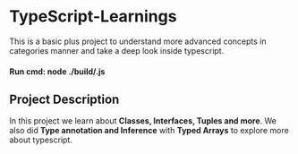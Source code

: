 # TypeScript-Learnings

This is a basic plus project to understand more advanced concepts in categories manner and take a deep look inside typescript.

#### Run cmd: node ./build/<filename>.js

## Project Description

In this project we learn about **Classes, Interfaces, Tuples and more**. We also did **Type annotation and Inference** with **Typed Arrays** to explore more about typescript.

